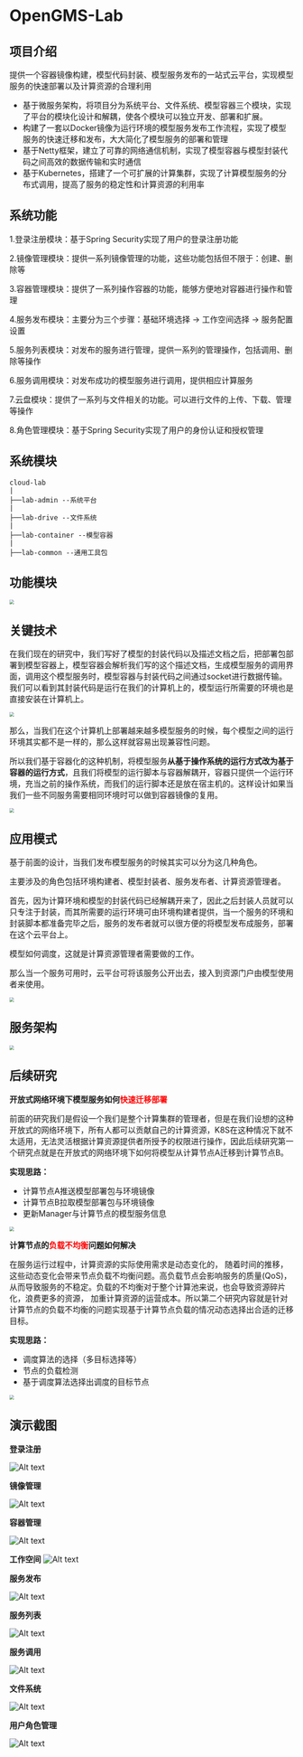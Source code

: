 # OpenGMS-Lab

## 项目介绍

提供一个容器镜像构建，模型代码封装、模型服务发布的一站式云平台，实现模型服务的快速部署以及计算资源的合理利用

- 基于微服务架构，将项目分为系统平台、文件系统、模型容器三个模块，实现了平台的模块化设计和解耦，使各个模块可以独立开发、部署和扩展。
- 构建了一套以Docker镜像为运行环境的模型服务发布工作流程，实现了模型服务的快速迁移和发布，大大简化了模型服务的部署和管理
- 基于Netty框架，建立了可靠的网络通信机制，实现了模型容器与模型封装代码之间高效的数据传输和实时通信
- 基于Kubernetes，搭建了一个可扩展的计算集群，实现了计算模型服务的分布式调用，提高了服务的稳定性和计算资源的利用率

## 系统功能

1.登录注册模块：基于Spring Security实现了用户的登录注册功能

2.镜像管理模块：提供一系列镜像管理的功能，这些功能包括但不限于：创建、删除等

3.容器管理模块：提供了一系列操作容器的功能，能够方便地对容器进行操作和管理

4.服务发布模块：主要分为三个步骤：基础环境选择 → 工作空间选择 → 服务配置设置

5.服务列表模块：对发布的服务进行管理，提供一系列的管理操作，包括调用、删除等操作

6.服务调用模块：对发布成功的模型服务进行调用，提供相应计算服务

7.云盘模块：提供了一系列与文件相关的功能。可以进行文件的上传、下载、管理等操作

8.角色管理模块：基于Spring Security实现了用户的身份认证和授权管理

## 系统模块

```
cloud-lab
|
├──lab-admin --系统平台
|
├──lab-drive --文件系统
|
├──lab-container --模型容器
|
├──lab-common --通用工具包

```

## 功能模块

<img src="./doc/images/modules.png" style="zoom:50%;" />



## 关键技术

在我们现在的研究中，我们写好了模型的封装代码以及描述文档之后，把部署包部署到模型容器上，模型容器会解析我们写的这个描述文档，生成模型服务的调用界面，调用这个模型服务时，模型容器与封装代码之间通过socket进行数据传输。我们可以看到其封装代码是运行在我们的计算机上的，模型运行所需要的环境也是直接安装在计算机上。

<img src="./doc/images/pre-mode.png" style="zoom:50%;" />

那么，当我们在这个计算机上部署越来越多模型服务的时候，每个模型之间的运行环境其实都不是一样的，那么这样就容易出现兼容性问题。

所以我们基于容器化的这种机制，将模型服务**从基于操作系统的运行方式改为基于容器的运行方式**，且我们将模型的运行脚本与容器解耦开，容器只提供一个运行环境，充当之前的操作系统，而我们的运行脚本还是放在宿主机的。这样设计如果当我们一些不同服务需要相同环境时可以做到容器镜像的复用。

<img src="./doc/images/run-mode.png" style="zoom:50%;" />

## 应用模式

基于前面的设计，当我们发布模型服务的时候其实可以分为这几种角色。

主要涉及的角色包括环境构建者、模型封装者、服务发布者、计算资源管理者。

首先，因为计算环境和模型的封装代码已经解耦开来了，因此之后封装人员就可以只专注于封装，而其所需要的运行环境可由环境构建者提供，当一个服务的环境和封装脚本都准备完毕之后，服务的发布者就可以很方便的将模型发布成服务，部署在这个云平台上。

模型如何调度，这就是计算资源管理者需要做的工作。

那么当一个服务可用时，云平台可将该服务公开出去，接入到资源门户由模型使用者来使用。

<img src="./doc/images/scene.png" style="zoom:50%;" />



## 服务架构

<img src="./doc/images/workflow.png" style="zoom:50%;" />



## 后续研究

**开放式网络环境下模型服务如何<font color='red'>快速迁移部署</font>**

前面的研究我们是假设一个我们是整个计算集群的管理者，但是在我们设想的这种开放式的网络环境下，所有人都可以贡献自己的计算资源，K8S在这种情况下就不太适用，无法灵活根据计算资源提供者所授予的权限进行操作，因此后续研究第一个研究点就是在开放式的网络环境下如何将模型从计算节点A迁移到计算节点B。

**实现思路：**

- 计算节点A推送模型部署包与环境镜像
- 计算节点B拉取模型部署包与环境镜像
- 更新Manager与计算节点的模型服务信息

<img src="./doc/images/push-pull.png" style="zoom:50%;" />





**计算节点的<font color='red'>负载不均衡</font>问题如何解决**

在服务运行过程中，计算资源的实际使用需求是动态变化的， 随着时间的推移，这些动态变化会带来节点负载不均衡问题。高负载节点会影响服务的质量(QoS)，从而导致服务的不稳定。负载的不均衡对于整个计算池来说，也会导致资源碎片化，浪费更多的资源， 加重计算资源的运营成本。所以第二个研究内容就是针对计算节点的负载不均衡的问题实现基于计算节点负载的情况动态选择出合适的迁移目标。

**实现思路：**

- 调度算法的选择（多目标选择等）
- 节点的负载检测
- 基于调度算法选择出调度的目标节点

<img src="./doc/images/dispatcher.png" style="zoom:50%;" />



## 演示截图

**登录注册**

![Alt text](./doc/images/image.png)

**镜像管理**

![Alt text](./doc/images/image-1.png)

**容器管理**

![Alt text](./doc/images/image-2.png)

**工作空间**
![Alt text](./doc/images/image8.png)

**服务发布**

![Alt text](./doc/images/image-3.png)

**服务列表**

![Alt text](./doc/images/image-4.png)

**服务调用**

![Alt text](./doc/images/image-5.png)

**文件系统**

![Alt text](./doc/images/image-7.png)

**用户角色管理**

![Alt text](./doc/images/image-6.png)